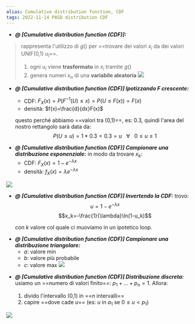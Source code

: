 ```yaml
---
alias: Cumulative distribution function, CDF
tags: 2022-11-14 PASD distribution CDF
---
```


- ***@ [Cumulative distribution function (CDF)]:***
> rappresenta l'utilizzo di $g()$ per ==trovare dei valori $x_i$ da dei valori UNIF(0,1) $u_i$==.
> 1. ogni $u_i$ viene **trasformato** in $x_i$ tramite $g()$
> 2. genera numeri $x_n$ di una **variabile aleatoria**
> ![](Uni/PASD/img/gennum2.jpeg)

<!--ID: 1670236970792-->


- ***@ [Cumulative distribution function (CDF)] Ipotizzando F crescente:***
	- CDF: $F_X(x)=P(F^{-1}(U)\leq x)=P(U\leq F(x))=F(x)$
	- densità: $f(x)=\frac{d}{dx}F(x)$

	questo perché abbiamo ==valori tra (0,1)==, es: $0.3$, quindi l'area del nostro rettangolo sarà data da: $$P(U\leq u)=1*0.3=0.3=u\ \ \ \forall\ \ \ 0\leq u\leq 1$$

<!--ID: 1670236970796-->



- ***@ [Cumulative distribution function (CDF)] Campionare una distribuzione esponenziale:***
	in modo da trovare $x_k$:
	- CDF: $F_X(x)=1-e^{-\lambda x}$
	- densità: $f_X(x)=\lambda e^{-\lambda x}$

![](Uni/PASD/img/disesp.jpeg)

<!--ID: 1670236970801-->



- ***@ [Cumulative distribution function (CDF)] Invertendo la CDF:***
	trovo:
	$$u=1-e^{-\lambda x}$$
	$$x_k=-\frac{1}{\lambda}\ln(1-u_k)$$

	con $k$ valore col quale ci muoviamo in un ipotetico loop.

<!--ID: 1670236970805-->



- ***@ [Cumulative distribution function (CDF)] Campionare una distribuzione triangolare:***
	- $a$: valore min
	- $b$: valore più probabile
	- $c$: valore max
![](Uni/PASD/img/disret.jpeg)

<!--ID: 1670236970810-->



- ***@ [Cumulative distribution function (CDF)] Distribuzione discreta:***
	usiamo un ==numero di valori finito==: $p_1+...+p_n=1$.
	Allora: 

	1. divido l'intervallo (0,1) in ==$n$ intervalli==
	2. capire ==dove cade $u$== (es: $u$ in $a_1$ se $0\leq u<p_1$)

![](Uni/PASD/img/disdisc.jpeg)

<!--ID: 1670236970814-->

